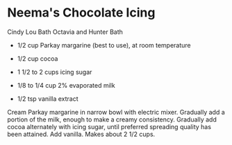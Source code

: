 # Neema's Chocolate Icing

Cindy Lou Bath
Octavia and Hunter Bath

- 1/2 cup Parkay margarine (best to use), at room temperature
- 1/2 cup cocoa
- 1 1/2 to 2 cups icing sugar

- 1/8 to 1/4 cup 2% evaporated milk
- 1/2 tsp vanilla extract

Cream Parkay margarine in narrow bowl with electric mixer. Gradually add a portion of the milk, enough to make a creamy consistency.  Gradually add cocoa alternately with icing sugar, until preferred spreading quality has been attained. Add vanilla. Makes about 2 1/2 cups.